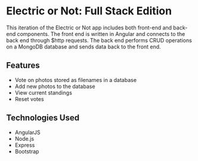 # Electric or Not: Full Stack Edition

This iteration of the Electric or Not app includes both front-end and back-end components. The front end is written in Angular and connects to the back end through $http requests. The back end performs CRUD operations on a MongoDB database and sends data back to the front end.

## Features
* Vote on photos stored as filenames in a database
* Add new photos to the database
* View current standings
* Reset votes

## Technologies Used
* AngularJS
* Node.js
* Express
* Bootstrap